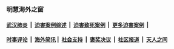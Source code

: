 
### 明慧海外之窗

####  [武汉肺炎](indexes/365.md?t=01282300) &nbsp;|&nbsp;  [迫害案例综述](indexes/328.md?t=01282300) &nbsp;|&nbsp; [迫害致死案例](indexes/277.md?t=01282300)  &nbsp;|&nbsp; [更多迫害案例](indexes/81.md?t=01282300)  &nbsp;|&nbsp; 
####  [时事评论](indexes/251.md?t=01282300) &nbsp;|&nbsp; [海外简讯](indexes/245.md?t=01282300)&nbsp;|&nbsp;  [社会支持](indexes/140.md?t=01282300) &nbsp;|&nbsp; [褒奖决议](indexes/282.md?t=01282300) &nbsp;|&nbsp; [社区报道](indexes/91.md?t=01282300)  &nbsp;|&nbsp; [天人之间](indexes/78.md?t=01282300) 

